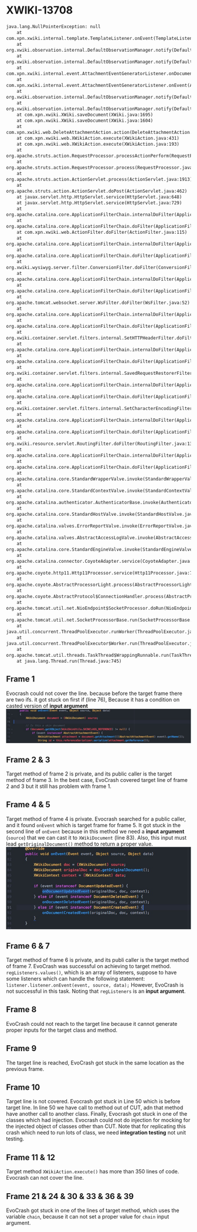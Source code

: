 # XWIKI-13708
```
java.lang.NullPointerException: null
	at com.xpn.xwiki.internal.template.TemplateListener.onEvent(TemplateListener.java:79)
	at org.xwiki.observation.internal.DefaultObservationManager.notify(DefaultObservationManager.java:307)
	at org.xwiki.observation.internal.DefaultObservationManager.notify(DefaultObservationManager.java:269)
	at com.xpn.xwiki.internal.event.AttachmentEventGeneratorListener.onDocumentUpdatedEvent(AttachmentEventGeneratorListener.java:143)
	at com.xpn.xwiki.internal.event.AttachmentEventGeneratorListener.onEvent(AttachmentEventGeneratorListener.java:88)
	at org.xwiki.observation.internal.DefaultObservationManager.notify(DefaultObservationManager.java:304)
	at org.xwiki.observation.internal.DefaultObservationManager.notify(DefaultObservationManager.java:269)
	at com.xpn.xwiki.XWiki.saveDocument(XWiki.java:1695)
	at com.xpn.xwiki.XWiki.saveDocument(XWiki.java:1604)
	at com.xpn.xwiki.web.DeleteAttachmentAction.action(DeleteAttachmentAction.java:131)
	at com.xpn.xwiki.web.XWikiAction.execute(XWikiAction.java:431)
	at com.xpn.xwiki.web.XWikiAction.execute(XWikiAction.java:193)
	at org.apache.struts.action.RequestProcessor.processActionPerform(RequestProcessor.java:425)
	at org.apache.struts.action.RequestProcessor.process(RequestProcessor.java:228)
	at org.apache.struts.action.ActionServlet.process(ActionServlet.java:1913)
	at org.apache.struts.action.ActionServlet.doPost(ActionServlet.java:462)
	at javax.servlet.http.HttpServlet.service(HttpServlet.java:648)
	at javax.servlet.http.HttpServlet.service(HttpServlet.java:729)
	at org.apache.catalina.core.ApplicationFilterChain.internalDoFilter(ApplicationFilterChain.java:230)
	at org.apache.catalina.core.ApplicationFilterChain.doFilter(ApplicationFilterChain.java:165)
	at com.xpn.xwiki.web.ActionFilter.doFilter(ActionFilter.java:115)
	at org.apache.catalina.core.ApplicationFilterChain.internalDoFilter(ApplicationFilterChain.java:192)
	at org.apache.catalina.core.ApplicationFilterChain.doFilter(ApplicationFilterChain.java:165)
	at org.xwiki.wysiwyg.server.filter.ConversionFilter.doFilter(ConversionFilter.java:127)
	at org.apache.catalina.core.ApplicationFilterChain.internalDoFilter(ApplicationFilterChain.java:192)
	at org.apache.catalina.core.ApplicationFilterChain.doFilter(ApplicationFilterChain.java:165)
	at org.apache.tomcat.websocket.server.WsFilter.doFilter(WsFilter.java:52)
	at org.apache.catalina.core.ApplicationFilterChain.internalDoFilter(ApplicationFilterChain.java:192)
	at org.apache.catalina.core.ApplicationFilterChain.doFilter(ApplicationFilterChain.java:165)
	at org.xwiki.container.servlet.filters.internal.SetHTTPHeaderFilter.doFilter(SetHTTPHeaderFilter.java:63)
	at org.apache.catalina.core.ApplicationFilterChain.internalDoFilter(ApplicationFilterChain.java:192)
	at org.apache.catalina.core.ApplicationFilterChain.doFilter(ApplicationFilterChain.java:165)
	at org.xwiki.container.servlet.filters.internal.SavedRequestRestorerFilter.doFilter(SavedRequestRestorerFilter.java:208)
	at org.apache.catalina.core.ApplicationFilterChain.internalDoFilter(ApplicationFilterChain.java:192)
	at org.apache.catalina.core.ApplicationFilterChain.doFilter(ApplicationFilterChain.java:165)
	at org.xwiki.container.servlet.filters.internal.SetCharacterEncodingFilter.doFilter(SetCharacterEncodingFilter.java:111)
	at org.apache.catalina.core.ApplicationFilterChain.internalDoFilter(ApplicationFilterChain.java:192)
	at org.apache.catalina.core.ApplicationFilterChain.doFilter(ApplicationFilterChain.java:165)
	at org.xwiki.resource.servlet.RoutingFilter.doFilter(RoutingFilter.java:137)
	at org.apache.catalina.core.ApplicationFilterChain.internalDoFilter(ApplicationFilterChain.java:192)
	at org.apache.catalina.core.ApplicationFilterChain.doFilter(ApplicationFilterChain.java:165)
	at org.apache.catalina.core.StandardWrapperValve.invoke(StandardWrapperValve.java:198)
	at org.apache.catalina.core.StandardContextValve.invoke(StandardContextValve.java:108)
	at org.apache.catalina.authenticator.AuthenticatorBase.invoke(AuthenticatorBase.java:472)
	at org.apache.catalina.core.StandardHostValve.invoke(StandardHostValve.java:140)
	at org.apache.catalina.valves.ErrorReportValve.invoke(ErrorReportValve.java:79)
	at org.apache.catalina.valves.AbstractAccessLogValve.invoke(AbstractAccessLogValve.java:620)
	at org.apache.catalina.core.StandardEngineValve.invoke(StandardEngineValve.java:87)
	at org.apache.catalina.connector.CoyoteAdapter.service(CoyoteAdapter.java:349)
	at org.apache.coyote.http11.Http11Processor.service(Http11Processor.java:784)
	at org.apache.coyote.AbstractProcessorLight.process(AbstractProcessorLight.java:66)
	at org.apache.coyote.AbstractProtocol$ConnectionHandler.process(AbstractProtocol.java:802)
	at org.apache.tomcat.util.net.NioEndpoint$SocketProcessor.doRun(NioEndpoint.java:1410)
	at org.apache.tomcat.util.net.SocketProcessorBase.run(SocketProcessorBase.java:49)
	at java.util.concurrent.ThreadPoolExecutor.runWorker(ThreadPoolExecutor.java:1142)
	at java.util.concurrent.ThreadPoolExecutor$Worker.run(ThreadPoolExecutor.java:617)
	at org.apache.tomcat.util.threads.TaskThread$WrappingRunnable.run(TaskThread.java:61)
	at java.lang.Thread.run(Thread.java:745)
```

## Frame 1
Evocrash could not cover the line. because before the target frame there are two ifs. it got stuck on first if (line 76), Because it has a condition on casted version of **input argument**
![Alt text](screenshots/4.jpg?raw=true "XWIKI-12482")

## Frame 2 & 3
Target method of frame 2 is private, and its public caller is the target method of frame 3.
In the best case, EvoCrash covered target line of  frame 2 and 3
but it still has problem with frame 1.



## Frame 4 & 5
Target method of frame 4 is private.
Evocrash searched for a public caller, and it found `onEvent` which is target frame for frame 5. It got stuck in the second line of `onEvent` because in this method we need a **input argument**  (`source`) that we can cast it to `XWikiDocument` (line 83). Also, this input must lead `getOriginalDocument()` method to return a proper value.
![Alt text](screenshots/6.jpg?raw=true "XWIKI-12482")

## Frame 6 & 7
Target method of frame 6 is private, and its publi caller is the target method of frame 7.
EvoCrash was successful on achieving to target method. `regListeners.values()`, which is an array of listeners, suppose to have some listeners which can handle the following statement:
 `listener.listener.onEvent(event, source, data);`
 However, EvoCrash is not successful in this task.
Noting that `regListeners` is an **input argument**.


## Frame 8
EvoCrash could not reach to the target line because it cannot generate proper inputs for the target class and method.

## Frame 9
The target line is reached, EvoCrash got stuck in the same location as the previous frame.

## Frame 10
Target line is not covered.
Evocrash got stuck in Line 50 which is before target line.
In line 50 we have call to method out of CUT, adn that method have another call to another class. Finally, Evocrash got stuck in one of the classes which had injection.
Evocrash could not do injection for mocking for the injected object of classes other than CUT.
Note that for replicating this crash which need to run lots of class, we need **integration testing** not unit testing.

## Frame 11 & 12
Target method `XWikiAction.execute()`  has more than 350 lines of code. Evocrash can not cover the line.

## Frame 21 & 24 & 30 & 33 & 36 & 39
EvoCrash got stuck in one of the lines of target method, which uses the variable `chain`, because it can not set a proper value for `chain` input argument.

